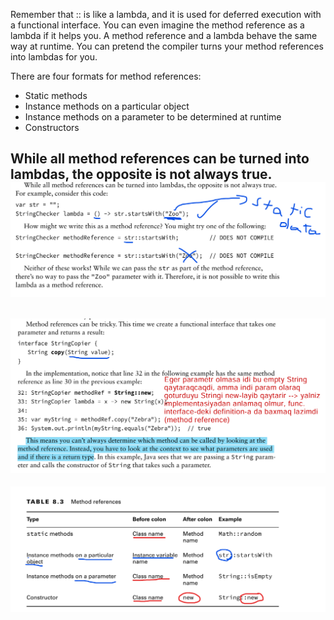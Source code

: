 Remember that :: is like a lambda, and it is used for deferred execution
with a functional interface. You can even imagine the method reference
as a lambda if it helps you.
A method reference and a lambda behave the same way at runtime. You can pretend the
compiler turns your method references into lambdas for you.

There are four formats for method references:
- Static methods
- Instance methods on a particular object
- Instance methods on a parameter to be determined at runtime
- Constructors

While all method references can be turned into lambdas, the opposite is not always true.
![Code snippet](img.png)
---
![Code snippet2](img_1.png)
---
![Table](img_2.png)